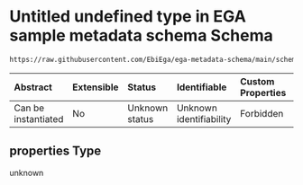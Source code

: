 # Untitled undefined type in EGA sample metadata schema Schema

```txt
https://raw.githubusercontent.com/EbiEga/ega-metadata-schema/main/schemas/EGA.sample.json#/properties/sampleGrouping/oneOf/1/properties
```



| Abstract            | Extensible | Status         | Identifiable            | Custom Properties | Additional Properties | Access Restrictions | Defined In                                                                   |
| :------------------ | :--------- | :------------- | :---------------------- | :---------------- | :-------------------- | :------------------ | :--------------------------------------------------------------------------- |
| Can be instantiated | No         | Unknown status | Unknown identifiability | Forbidden         | Allowed               | none                | [EGA.sample.json\*](../../../schemas/EGA.sample.json "open original schema") |

## properties Type

unknown
